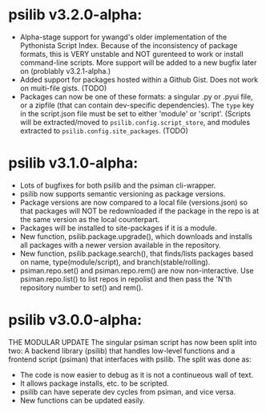 # psilib v3.2.0-alpha:
- Alpha-stage support for ywangd's older implementation of the Pythonista Script
Index. Because of the inconsistency of package formats, this is VERY unstable
and NOT gurenteed to work or install command-line scripts. More support will be added
to a new bugfix later on (problably v3.2.1-alpha.)
- Added support for packages hosted within a Github Gist. Does not work on muiti-file
gists. (TODO)
- Packages can now be one of these formats: a singular .py or .pyui file, or
a zipfile (that can contain dev-specific dependencies).
The `type` key in the script.json file must be set to either 'module' or 'script'.
(Scripts will be extracted/moved to `psilib.config.script_store`, and modules
extracted to `psilib.config.site_packages`. (TODO)

# psilib v3.1.0-alpha:
- Lots of bugfixes for both psilib and
the psiman cli-wrapper.
- psilib now supports semantic versioning as package versions.
- Package versions are now compared to a local file (versions.json) so that packages will NOT be redownloaded if the package in the repo is at the same version as the local counterpart.
- Packages will be installed to site-packages if it is a module.
- New function, psilib.package.upgrade(), which downloads and installs all packages with a newer version available in the repository.
- New function, psilib.package.search(), that finds/lists packages based on name, type(module/script), and branch(stable/rolling).
- psiman.repo.set() and psiman.repo.rem() are now non-interactive.
Use psiman.repo.list() to list repos in repolist and then pass the 'N'th
repository number to set() and rem().

# psilib v3.0.0-alpha:
THE MODULAR UPDATE
The singular psiman script has now been split
into two: A backend library (psilib) that
handles low-level functions and a frontend
script (psiman) that interfaces with psilib.
The split was done as:
- The code is now easier to debug as it is
not a continueous wall of text.
- It allows package installs, etc. to be scripted.
- psilib can have seperate dev cycles from
psiman, and vice versa.
- New functions can be updated easily.
